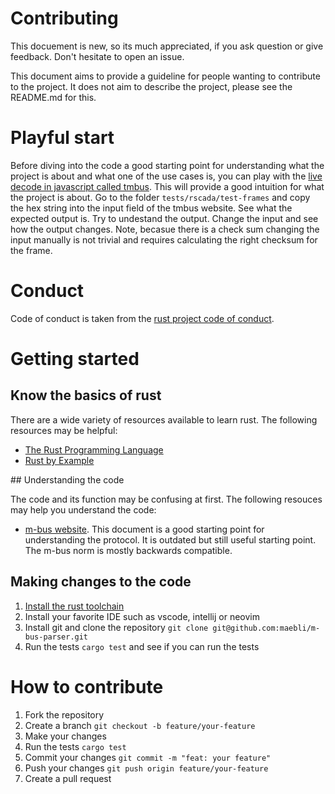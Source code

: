# Contributing

This docuement is new, so its much appreciated, if you ask question or give feedback. Don't hesitate to open an issue.

This document aims to provide a guideline for people wanting to contribute to the project. It does not aim to describe the project, please see the README.md for this. 

# Playful start


Before diving into the code a good starting point for understanding what the project is about and what one of the use cases is, you can play with the [live decode in javascript called tmbus](https://dev-lab.github.io/tmbus/tmbus.htm). This will provide a good intuition for what the project is about. Go to the folder `tests/rscada/test-frames` and copy the hex string into the input field of the tmbus website. See what the expected output is. Try to undestand the output. Change the input and see how the output changes. Note, becasue there is a check sum changing the input manually is not trivial and requires calculating the right checksum for the frame.

# Conduct

Code of conduct is taken from the [rust project code of conduct](https://www.rust-lang.org/policies/code-of-conduct).


# Getting started

## Know the basics of rust

There are a wide variety of resources available to learn rust. The following resources may be helpful:

- [The Rust Programming Language](https://doc.rust-lang.org/book/)
- [Rust by Example](https://doc.rust-lang.org/rust-by-example/)

## Understanding the code

The code and its function may be confusing at first. The following resouces may help you understand the code:

- [m-bus website](https://m-bus.com/documentation). This document is a good starting point for understanding the protocol. It is outdated but still useful starting point. The m-bus norm is mostly backwards compatible. 


## Making changes to the code
1. [Install the rust toolchain](https://www.rust-lang.org/tools/install)
2. Install your favorite IDE such as vscode, intellij or neovim
3. Install git and clone the repository `git clone git@github.com:maebli/m-bus-parser.git`
4. Run the tests `cargo test` and see if you can run the tests


# How to contribute

1. Fork the repository
2. Create a branch `git checkout -b feature/your-feature`
3. Make your changes
4. Run the tests `cargo test`
5. Commit your changes `git commit -m "feat: your feature"`
6. Push your changes `git push origin feature/your-feature`
7. Create a pull request


